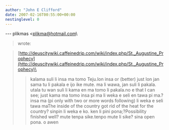 ```yaml
---
author: "John E Clifford"
date: 2007-02-16T00:55:00+00:00
nestinglevel: 0
---
```

\---
 plikmas <[plikma@hotmail.com](mailto://plikma@hotmail.com)\
> wrote:

> [http://deuscitywiki.caffeinedrip.com/wiki/index.php/St._Augustine_Prophecy](http://deuscitywiki.caffeinedrip.com/wiki/index.php/St._Augustine_Prophecy)\
>> kalama suli li insa ma tomo Teju.lon insa or (better) just lon
> jan sama tu li pakala e ijo ike mute.
> ma li wawa, jan suli li pakala.
> utala tu wan suli li kama en ma tomo li pakala.no e that I can see; just kama ma tomo
> insa pi ma li weka e seli en tawa pi ma.?insa ma (pi only with two or more words following) li weka e seli tawa maThe inside of the country got rid of the heat for the country?
> sinpin li weka e ko.
> ken li pini pona;?Possibility finished well?
> mute tenpa sike.tenpo mute li sike?
>sina open pona. o awen